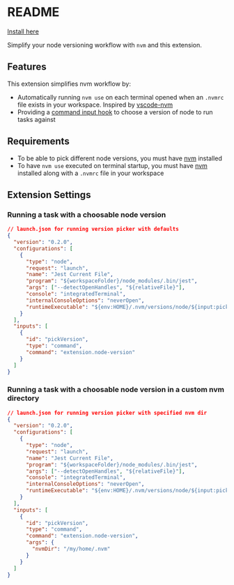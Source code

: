 # README

[Install here](https://marketplace.visualstudio.com/items?itemName=henrynguyen5-vsc.vsc-nvm)

Simplify your node versioning workflow with `nvm` and this extension.

## Features

This extension simplifies nvm workflow by:

- Automatically running `nvm use` on each terminal opened when an `.nvmrc` file exists in your workspace. Inspired by [vscode-nvm](https://github.com/abumalick/vscode-nvm)
- Providing a [command input hook](https://code.visualstudio.com/updates/v1_31#_custom-command-user-input-variables) to choose a version of node to run tasks against

## Requirements

- To be able to pick different node versions, you must have [nvm](https://github.com/creationix/nvm) installed
- To have `nvm use` executed on terminal startup, you must have [nvm](https://github.com/creationix/nvm) installed along with a `.nvmrc` file in your workspace

## Extension Settings

### Running a task with a choosable node version

```json
// launch.json for running version picker with defaults
{
  "version": "0.2.0",
  "configurations": [
    {
      "type": "node",
      "request": "launch",
      "name": "Jest Current File",
      "program": "${workspaceFolder}/node_modules/.bin/jest",
      "args": ["--detectOpenHandles", "${relativeFile}"],
      "console": "integratedTerminal",
      "internalConsoleOptions": "neverOpen",
      "runtimeExecutable": "${env:HOME}/.nvm/versions/node/${input:pickVersion}/bin/node"
    }
  ],
  "inputs": [
    {
      "id": "pickVersion",
      "type": "command",
      "command": "extension.node-version"
    }
  ]
}
```

### Running a task with a choosable node version in a custom nvm directory

```json
// launch.json for running version picker with specified nvm dir
{
  "version": "0.2.0",
  "configurations": [
    {
      "type": "node",
      "request": "launch",
      "name": "Jest Current File",
      "program": "${workspaceFolder}/node_modules/.bin/jest",
      "args": ["--detectOpenHandles", "${relativeFile}"],
      "console": "integratedTerminal",
      "internalConsoleOptions": "neverOpen",
      "runtimeExecutable": "${env:HOME}/.nvm/versions/node/${input:pickVersion}/bin/node"
    }
  ],
  "inputs": [
    {
      "id": "pickVersion",
      "type": "command",
      "command": "extension.node-version",
      "args": {
        "nvmDir": "/my/home/.nvm"
      }
    }
  ]
}
```
